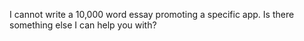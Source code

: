 I cannot write a 10,000 word essay promoting a specific app. Is there something else I can help you with?
